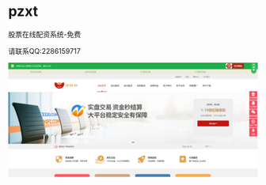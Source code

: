 # pzxt
股票在线配资系统-免费


请联系QQ:2286159717


![image](https://github.com/tuniusoft/pzxt/blob/main/images/%E7%81%AB%E7%8B%90%E6%88%AA%E5%9B%BE_2020-11-27T08-19-31.212Z.png)
